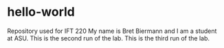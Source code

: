 # hello-world
Repository used for IFT 220
My name is Bret Biermann and I am a student at ASU.
This is the second run of the lab.
This is the third run of the lab.
